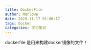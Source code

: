 ```yaml
---
title: DockerFile
author: Marlowe
date: 2020-11-17 01:06:17
tags: Docker
categories: 学习笔记
---
```

dockerfile 是用来构建docker镜像的文件！